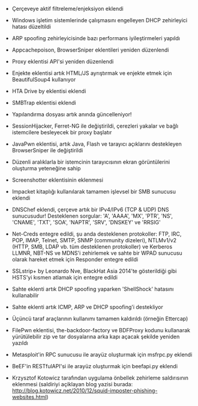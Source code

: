 - Çerçeveye aktif filtreleme/enjeksiyon eklendi

- Windows işletim sistemlerinde çalışmasını engelleyen DHCP zehirleyici hatası düzeltildi

- ARP spoofing zehirleyicisinde bazı performans iyileştirmeleri yapıldı

- Appcachepoison, BrowserSniper eklentileri yeniden düzenlendi

- Proxy eklentisi API'si yeniden düzenlendi

- Enjekte eklentisi artık HTML/JS ayrıştırmak ve enjekte etmek için BeautifulSoup4 kullanıyor

- HTA Drive by eklentisi eklendi

- SMBTrap eklentisi eklendi

- Yapılandırma dosyası artık anında güncelleniyor!

- SessionHijacker, Ferret-NG ile değiştirildi, çerezleri yakalar ve bağlı istemcilere besleyecek bir proxy başlatır

- JavaPwn eklentisi, artık Java, Flash ve tarayıcı açıklarını destekleyen BrowserSniper ile değiştirildi

- Düzenli aralıklarla bir istemcinin tarayıcısının ekran görüntülerini oluşturma yeteneğine sahip 

- Screenshotter eklentisinin eklenmesi

- Impacket kitaplığı kullanılarak tamamen işlevsel bir SMB sunucusu eklendi

- DNSChef eklendi, çerçeve artık bir IPv4/IPv6 (TCP & UDP) DNS sunucusudur! Desteklenen sorgular: 'A',     'AAAA', 'MX', 'PTR', 'NS', 'CNAME', 'TXT', 'SOA', 'NAPTR', 'SRV', 'DNSKEY' ve 'RRSIG'

- Net-Creds entegre edildi, şu anda desteklenen protokoller: FTP, IRC, POP, IMAP, Telnet, SMTP, SNMP (community dizeleri), NTLMv1/v2 (HTTP, SMB, LDAP vb. tüm desteklenen protokoller) ve Kerberos
LLMNR, NBT-NS ve MDNS'i zehirlemek ve sahte bir WPAD sunucusu olarak hareket etmek için Responder entegre 
edildi

- SSLstrip+ by Leonardo Nve, BlackHat Asia 2014'te gösterildiği gibi HSTS'yi kısmen atlamak için entegre edildi

- Sahte eklenti artık DHCP spoofing yaparken 'ShellShock' hatasını kullanabilir

- Sahte eklenti artık ICMP, ARP ve DHCP spoofing'i destekliyor

- Üçüncü taraf araçlarının kullanımı tamamen kaldırıldı (örneğin Ettercap)

- FilePwn eklentisi, the-backdoor-factory ve BDFProxy kodunu kullanarak yürütülebilir zip ve tar dosyalarına arka kapı açacak şekilde yeniden yazıldı

- Metasploit'in RPC sunucusu ile arayüz oluşturmak için msfrpc.py eklendi

- BeEF'in RESTfulAPI'si ile arayüz oluşturmak için beefapi.py eklendi

- Krzysztof Kotowicz tarafından uygulama önbellek zehirleme saldırısının eklenmesi (saldiriyi açiklayan blog yazisi burada: http://blog.kotowicz.net/2010/12/squid-imposter-phishing-websites.html)